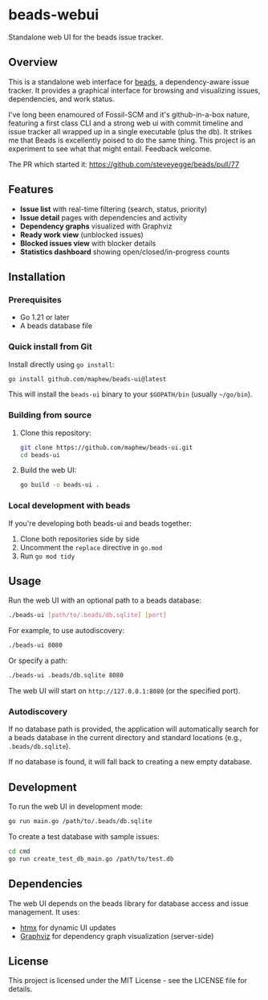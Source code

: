 # beads-webui

Standalone web UI for the beads issue tracker.

## Overview

This is a standalone web interface for [beads](https://github.com/steveyegge/beads), a
dependency-aware issue tracker. It provides a graphical interface for browsing and
visualizing issues, dependencies, and work status.

I've long been enamoured of Fossil-SCM and it's github-in-a-box nature, featuring a first class CLI and a strong web ui with commit timeline and issue tracker all wrapped up in a single executable (plus the db). It strikes me that Beads is excellently poised to do the same thing. This project is an experiment to see what that might entail. Feedback welcome.

The PR which started it: 
https://github.com/steveyegge/beads/pull/77

## Features

- **Issue list** with real-time filtering (search, status, priority)
- **Issue detail** pages with dependencies and activity
- **Dependency graphs** visualized with Graphviz
- **Ready work view** (unblocked issues)
- **Blocked issues view** with blocker details
- **Statistics dashboard** showing open/closed/in-progress counts

## Installation

### Prerequisites

- Go 1.21 or later
- A beads database file

### Quick install from Git

Install directly using `go install`:

```bash
go install github.com/maphew/beads-ui@latest
```

This will install the `beads-ui` binary to your `$GOPATH/bin` (usually `~/go/bin`).

### Building from source

1. Clone this repository:
   ```bash
   git clone https://github.com/maphew/beads-ui.git
   cd beads-ui
   ```

2. Build the web UI:
   ```bash
   go build -o beads-ui .
   ```

### Local development with beads

If you're developing both beads-ui and beads together:

1. Clone both repositories side by side
2. Uncomment the `replace` directive in `go.mod`
3. Run `go mod tidy`

## Usage

Run the web UI with an optional path to a beads database:

```bash
./beads-ui [path/to/.beads/db.sqlite] [port]
```

For example, to use autodiscovery:
```bash
./beads-ui 8080
```

Or specify a path:
```bash
./beads-ui .beads/db.sqlite 8080
```

The web UI will start on `http://127.0.0.1:8080` (or the specified port).

### Autodiscovery

If no database path is provided, the application will automatically search for a beads database in the current directory and standard locations (e.g., `.beads/db.sqlite`).

If no database is found, it will fall back to creating a new empty database.

## Development

To run the web UI in development mode:

```bash
go run main.go /path/to/.beads/db.sqlite
```

To create a test database with sample issues:

```bash
cd cmd
go run create_test_db_main.go /path/to/test.db
```

## Dependencies

The web UI depends on the beads library for database access and issue management. It uses:

- [htmx](https://htmx.org) for dynamic UI updates
- [Graphviz](https://graphviz.org) for dependency graph visualization (server-side)

## License

This project is licensed under the MIT License - see the LICENSE file for details.
